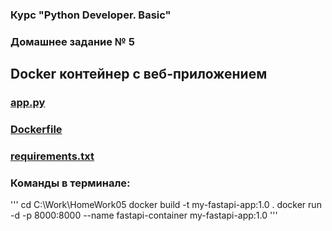 ### Курс "Python Developer. Basic" ###

### Домашнее задание № 5 ###

## Docker контейнер c веб-приложением ##

### [app.py](app.py) ###

### [Dockerfile](Dockerfile) ###

### [requirements.txt](requirements.txt) ###

### Команды в терминале: ###

'''
cd C:\Work\HomeWork05
docker build -t my-fastapi-app:1.0 .
docker run -d -p 8000:8000 --name fastapi-container my-fastapi-app:1.0
'''

